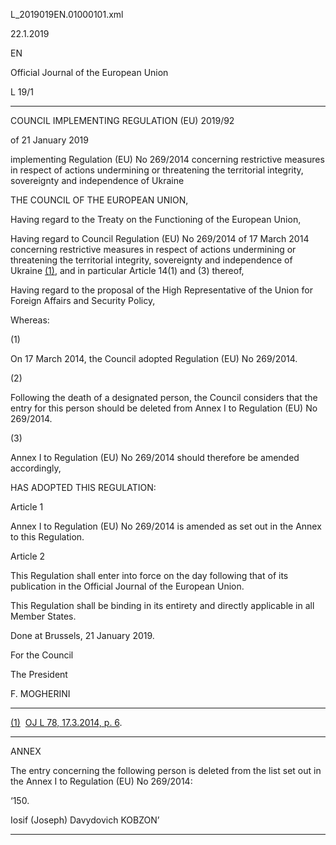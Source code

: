   L\_2019019EN.01000101.xml

  

22.1.2019   

EN

Official Journal of the European Union

L 19/1

* * *

COUNCIL IMPLEMENTING REGULATION (EU) 2019/92

of 21 January 2019

implementing Regulation (EU) No 269/2014 concerning restrictive measures in respect of actions undermining or threatening the territorial integrity, sovereignty and independence of Ukraine

THE COUNCIL OF THE EUROPEAN UNION,

Having regard to the Treaty on the Functioning of the European Union,

Having regard to Council Regulation (EU) No 269/2014 of 17 March 2014 concerning restrictive measures in respect of actions undermining or threatening the territorial integrity, sovereignty and independence of Ukraine [(1)](#ntr1-L_2019019EN.01000101-E0001), and in particular Article 14(1) and (3) thereof,

Having regard to the proposal of the High Representative of the Union for Foreign Affairs and Security Policy,

Whereas:

  

(1)

On 17 March 2014, the Council adopted Regulation (EU) No 269/2014.

  

(2)

Following the death of a designated person, the Council considers that the entry for this person should be deleted from Annex I to Regulation (EU) No 269/2014.

  

(3)

Annex I to Regulation (EU) No 269/2014 should therefore be amended accordingly,

HAS ADOPTED THIS REGULATION:

Article 1

Annex I to Regulation (EU) No 269/2014 is amended as set out in the Annex to this Regulation.

Article 2

This Regulation shall enter into force on the day following that of its publication in the Official Journal of the European Union.

This Regulation shall be binding in its entirety and directly applicable in all Member States.

Done at Brussels, 21 January 2019.

For the Council

The President

F. MOGHERINI

* * *

[(1)](#ntc1-L_2019019EN.01000101-E0001)  [OJ L 78, 17.3.2014, p. 6](./../../../../legal-content/EN/AUTO/?uri=OJ:L:2014:078:TOC).

* * *

ANNEX

The entry concerning the following person is deleted from the list set out in the Annex I to Regulation (EU) No 269/2014:

  

‘150.

Iosif (Joseph) Davydovich KOBZON’

* * *